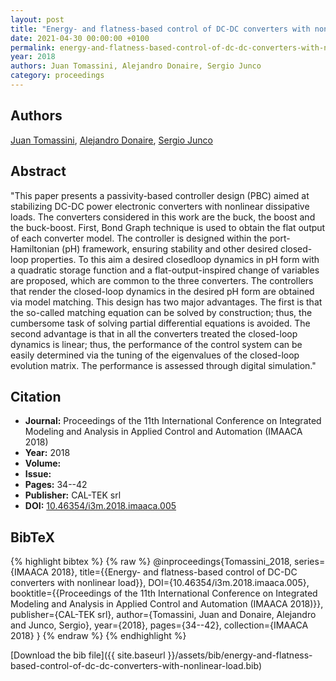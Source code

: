 ```yaml
---
layout: post
title: "Energy- and flatness-based control of DC-DC converters with nonlinear load"
date: 2021-04-30 00:00:00 +0100
permalink: energy-and-flatness-based-control-of-dc-dc-converters-with-nonlinear-load
year: 2018
authors: Juan Tomassini, Alejandro Donaire, Sergio Junco
category: proceedings
---
```

 
## Authors
[Juan Tomassini](authors/juan-tomassini), [Alejandro Donaire](authors/alejandro-donaire), [Sergio Junco](authors/sergio-junco)
 
## Abstract
"This paper presents a passivity-based controller design (PBC) aimed at stabilizing DC-DC power electronic converters with nonlinear dissipative loads. The converters considered in this work are the buck, the boost and the buck-boost. First, Bond Graph technique is used to obtain the flat output of each converter model. The controller is designed within the port-Hamiltonian (pH) framework, ensuring stability and other desired closed-loop properties. To this aim a desired closedloop dynamics in pH form with a quadratic storage function and a flat-output-inspired change of variables are proposed, which are common to the three converters. The controllers that render the closed-loop dynamics in the desired pH form are obtained via model matching. This design has two major advantages. The first is that the so-called matching equation can be solved by construction; thus, the cumbersome task of solving partial differential equations is avoided. The second advantage is that in all the converters treated the closed-loop dynamics is linear; thus, the performance of the control system can be easily determined via the tuning of the eigenvalues of the closed-loop evolution matrix. The performance is assessed through digital simulation."
 
## Citation
- **Journal:** Proceedings of the 11th International Conference on Integrated Modeling and Analysis in Applied Control and Automation (IMAACA 2018)
- **Year:** 2018
- **Volume:** 
- **Issue:** 
- **Pages:** 34--42
- **Publisher:** CAL-TEK srl
- **DOI:** [10.46354/i3m.2018.imaaca.005](https://doi.org/10.46354/i3m.2018.imaaca.005)
 
## BibTeX
{% highlight bibtex %}
{% raw %}
@inproceedings{Tomassini_2018,
  series={IMAACA 2018},
  title={{Energy- and flatness-based control of DC-DC converters with nonlinear load}},
  DOI={10.46354/i3m.2018.imaaca.005},
  booktitle={{Proceedings of the 11th International Conference on Integrated Modeling and Analysis in Applied Control and Automation (IMAACA 2018)}},
  publisher={CAL-TEK srl},
  author={Tomassini, Juan and Donaire, Alejandro and Junco, Sergio},
  year={2018},
  pages={34--42},
  collection={IMAACA 2018}
}
{% endraw %}
{% endhighlight %}
 
[Download the bib file]({{ site.baseurl }}/assets/bib/energy-and-flatness-based-control-of-dc-dc-converters-with-nonlinear-load.bib)
 
